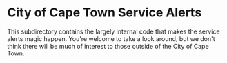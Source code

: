 # City of Cape Town Service Alerts
This subdirectory contains the largely internal code that makes the service alerts magic happen. You're welcome to take
a look around, but we don't think there will be much of interest to those outside of the City of Cape Town. 